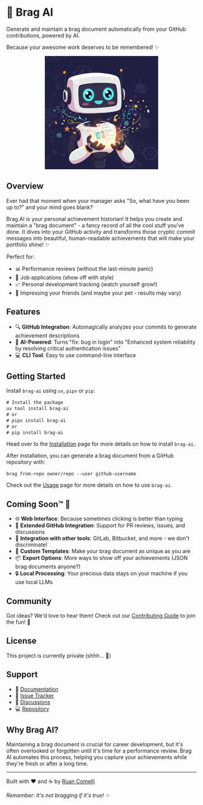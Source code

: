 # 💁 Brag AI

Generate and maintain a brag document automatically from your GitHub contributions, powered by AI.

Because your awesome work deserves to be remembered! ✨

<p align="center">
<img src="assets/hero.png" alt="Brag AI Hero" width="300">
</p>

## Overview

Ever had that moment when your manager asks "So, what have you been up to?" and your mind goes blank?

Brag AI is your personal achievement historian! It helps you create and maintain a "brag document" - a fancy record of all the cool stuff you've done. It dives into your GitHub activity and transforms those cryptic commit messages into beautiful, human-readable achievements that will make your portfolio shine! ✨

Perfect for:

- 📊 Performance reviews (without the last-minute panic)
- 💼 Job applications (show off with style)
- 📈 Personal development tracking (watch yourself grow!)
- 🎉 Impressing your friends (and maybe your pet - results may vary)

## Features

- 🔍 **GitHub Integration**: Automagically analyzes your commits to generate achievement descriptions
- 🤖 **AI-Powered**: Turns "fix: bug in login" into "Enhanced system reliability by resolving critical authentication issues"
- 💻 **CLI Tool**: Easy to use command-line interface

## Getting Started

Install `brag-ai` using `uv`, `pipx` or `pip`:

```console
# Install the package
uv tool install brag-ai
# or
# pipx install brag-ai
# or
# pip install brag-ai
```

Head over to the [Installation](installation.md) page for more details on how to install `brag-ai`.

After installation, you can generate a brag document from a GitHub repository with:

```console
brag from-repo owner/repo --user github-username
```

Check out the [Usage](usage.md) page for more details on how to use `brag-ai`.

## Coming Soon™ 🚀

- 🌐 **Web Interface**: Because sometimes clicking is better than typing
- 🤝 **Extended GitHub Integration**: Support for PR reviews, issues, and discussions
- 🔄 **Integration with other tools**: GitLab, Bitbucket, and more - we don't discriminate!
- 📝 **Custom Templates**: Make your brag document as unique as you are
- 📦 **Export Options**: More ways to show off your achievements (JSON brag documents anyone?)
- 🔒 **Local Processing**: Your precious data stays on your machine if you use local LLMs

## Community

Got ideas? We'd love to hear them! Check out our [Contributing Guide](https://github.com/ruancomelli/brag-ai/blob/main/CONTRIBUTING.md) to join the fun! 🎈

## License

<!-- TODO: switch to MIT -->

This project is currently private (shhh... 🤫)

## Support

- 📖 [Documentation](https://ruancomelli.github.io/brag-ai/)
- 🐛 [Issue Tracker](https://github.com/ruancomelli/brag-ai/issues)
- 💬 [Discussions](https://github.com/ruancomelli/brag-ai/discussions)
- 💻 [Repository](https://github.com/ruancomelli/brag-ai)

## Why Brag AI?

Maintaining a brag document is crucial for career development, but it's often overlooked or forgotten until it's time for a performance review.
Brag AI automates this process, helping you capture your achievements while they're fresh or after a long time.

---

Built with ❤️ and ☕ by [Ruan Comelli](https://github.com/ruancomelli)

_Remember: It's not bragging if it's true! ✨_
